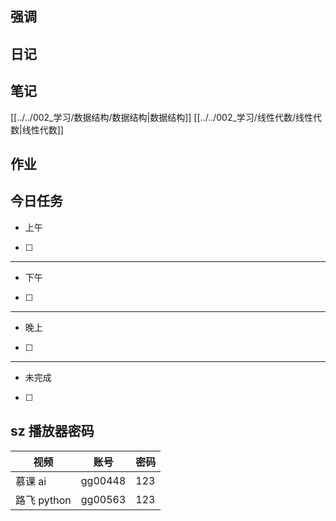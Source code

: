 ## 强调

## 日记

## 笔记
[[../../002_学习/数据结构/数据结构|数据结构]]
[[../../002_学习/线性代数/线性代数|线性代数]]
## 作业

## 今日任务
- 上午
- [ ] 
--- 
- 下午
- [ ] 
--- 
- 晚上
- [ ] 
--- 
- 未完成
- [ ] 


## sz 播放器密码

| 视频        | 账号      | 密码  |
| --------- | ------- | --- |
| 慕课 ai     | gg00448 | 123 |
| 路飞 python | gg00563 | 123 |
